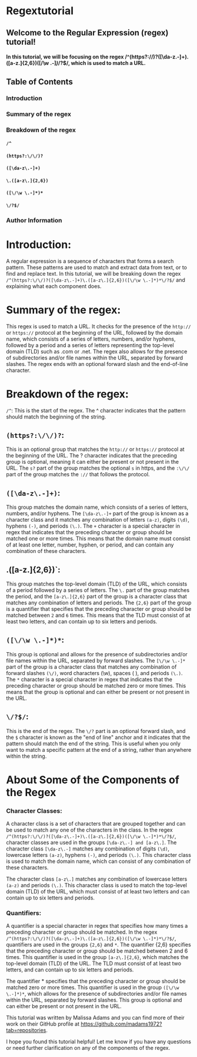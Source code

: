 # Regextutorial
## Welcome to the Regular Expression (regex) tutorial! 
#### In this tutorial, we will be focusing on the regex /^(https?:\/\/)?([\da-z\.-]+)\.([a-z\.]{2,6})([\/\w \.-]*)*\/?$/, which is used to match a URL.

## Table of Contents
### Introduction
### Summary of the regex
### Breakdown of the regex
   #### `/^`
   #### `(https?:\/\/)?`
   #### `([\da-z\.-]+)`
   #### `\.([a-z\.]{2,6})`
   #### `([\/\w \.-]*)*`
   #### `\/?$/`
### Author Information


# Introduction:

A regular expression is a sequence of characters that forms a search pattern. These patterns are used to match and extract data from text, or to find and replace text. In this tutorial, we will be breaking down the regex `/^(https?:\/\/)?([\da-z\.-]+)\.([a-z\.]{2,6})([\/\w \.-]*)*\/?$/` and explaining what each component does.

# Summary of the regex:

This regex is used to match a URL. It checks for the presence of the `http://` or `https://` protocol at the beginning of the URL, followed by the domain name, which consists of a series of letters, numbers, and/or hyphens, followed by a period and a series of letters representing the top-level domain (TLD) such as .com or .net. The regex also allows for the presence of subdirectories and/or file names within the URL, separated by forward slashes. The regex ends with an optional forward slash and the end-of-line character.

# Breakdown of the regex:

`/^`: This is the start of the regex. The ^ character indicates that the pattern should match the beginning of the string.

## `(https?:\/\/)?`: 
This is an optional group that matches the `http://` or `https://` protocol at the beginning of the URL. The ? character indicates that the preceding group is optional, meaning it can either be present or not present in the URL. The `s?` part of the group matches the optional `s` in https, and the `:\/\/` part of the group matches the `://` that follows the protocol.

## `([\da-z\.-]+)`: 
This group matches the domain name, which consists of a series of letters, numbers, and/or hyphens. The `[\da-z\.-]+` part of the group is known as a character class and it matches any combination of letters `(a-z)`, digits `(\d)`, hyphens `(-)`, and periods `(\.)`. The `+` character is a special character in regex that indicates that the preceding character or group should be matched one or more times. This means that the domain name must consist of at least one letter, number, hyphen, or period, and can contain any combination of these characters.

## \.([a-z\.]{2,6})`: 
This group matches the top-level domain (TLD) of the URL, which consists of a period followed by a series of letters. The `\.` part of the group matches the period, and the `[a-z\.]{2,6}` part of the group is a character class that matches any combination of letters and periods. The `{2,6}` part of the group is a quantifier that specifies that the preceding character or group should be matched between `2` and `6` times. This means that the TLD must consist of at least two letters, and can contain up to six letters and periods.

## `([\/\w \.-]*)*`: 
This group is optional and allows for the presence of subdirectories and/or file names within the URL, separated by forward slashes. The `[\/\w \.-]*` part of the group is a character class that matches any combination of forward slashes `(\/)`, word characters (\w), spaces ( ), and periods `(\.)`. The `*` character is a special character in regex that indicates that the preceding character or group should be matched zero or more times. This means that the group is optional and can either be present or not present in the URL.

## `\/?$/`: 
This is the end of the regex. The `\/?` part is an optional forward slash, and the `$` character is known as the "end of line" anchor and it indicates that the pattern should match the end of the string. This is useful when you only want to match a specific pattern at the end of a string, rather than anywhere within the string.


# About Some of the Components of the Regex

### Character Classes: 
A character class is a set of characters that are grouped together and can be used to match any one of the characters in the class. In the regex `/^(https?:\/\/)?([\da-z\.-]+)\.([a-z\.]{2,6})([\/\w \.-]*)*\/?$/`, character classes are used in the groups `[\da-z\.-] and [a-z\.]`.
The character class `[\da-z\.-]` matches any combination of digits `(\d)`, lowercase letters `(a-z)`, hyphens `(-)`, and periods `(\.)`. This character class is used to match the domain name, which can consist of any combination of these characters.

The character class `[a-z\.]` matches any combination of lowercase letters `(a-z)` and periods `(\.)`. This character class is used to match the top-level domain (TLD) of the URL, which must consist of at least two letters and can contain up to six letters and periods.

### Quantifiers: 
A quantifier is a special character in regex that specifies how many times a preceding character or group should be matched. In the regex `/^(https?:\/\/)?([\da-z\.-]+)\.([a-z\.]{2,6})([\/\w \.-]*)*\/?$/`, quantifiers are used in the groups `{2,6}` and `*`.
The quantifier {2,6} specifies that the preceding character or group should be matched between 2 and 6 times. This quantifier is used in the group `[a-z\.]{2,6}`, which matches the top-level domain (TLD) of the URL. The TLD must consist of at least two letters, and can contain up to six letters and periods.

The quantifier * specifies that the preceding character or group should be matched zero or more times. This quantifier is used in the group `([\/\w \.-]*)*`, which allows for the presence of subdirectories and/or file names within the URL, separated by forward slashes. This group is optional and can either be present or not present in the URL.

This tutorial was written by Malissa Adams and you can find more of their work on their GitHub profile at https://github.com/madams1972?tab=repositories.

I hope you found this tutorial helpful! Let me know if you have any questions or need further clarification on any of the components of the regex.
